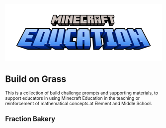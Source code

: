 ![alt text](https://github.com/juedwards/MinecraftEducationPythonExamples/blob/main/education-minecraft-logo.png)

# Build on Grass

This is a collection of build challenge prompts and supporting materials, to support educators in using Minecraft Education in the teaching or reinforcement of mathematical concepts at Element and Middle School.

## Fraction Bakery
